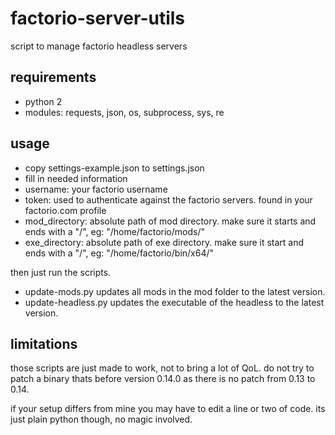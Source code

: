# factorio-server-utils

script to manage factorio headless servers

## requirements
- python 2
- modules: requests, json, os, subprocess, sys, re

## usage
- copy settings-example.json to settings.json
- fill in needed information
- username: your factorio username
- token: used to authenticate against the factorio servers. found in your factorio.com profile
- mod\_directory: absolute path of mod directory. make sure it starts and ends with a "/", eg: "/home/factorio/mods/"
- exe\_directory: absolute path of exe directory. make sure it start and ends with a "/", eg: "/home/factorio/bin/x64/"

then just run the scripts.
- update-mods.py updates all mods in the mod folder to the latest version.
- update-headless.py updates the executable of the headless to the latest version.

## limitations
those scripts are just made to work, not to bring a lot of QoL. do not try to patch a binary thats before version 0.14.0 as
there is no patch from 0.13 to 0.14.

if your setup differs from mine you may have to edit a line or two of code. its just plain python though, no magic involved.
